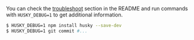 <!-- If you like husky 🐶, please consider supporting this project by clicking the Sponsor button -->

You can check the [troubleshoot](https://github.com/typicode/husky#troubleshoot) section in the README and run commands with `HUSKY_DEBUG=1` to get additional information.

```sh
$ HUSKY_DEBUG=1 npm install husky --save-dev
$ HUSKY_DEBUG=1 git commit #...
```
